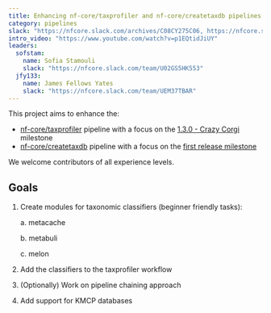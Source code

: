 ```yaml
---
title: Enhancing nf-core/taxprofiler and nf-core/createtaxdb pipelines
category: pipelines
slack: "https://nfcore.slack.com/archives/C08CY275C06, https://nfcore.slack.com/archives/C062H82UCRG"
intro_video: "https://www.youtube.com/watch?v=p1EQtidJiUY"
leaders:
  sofstam:
    name: Sofia Stamouli
    slack: "https://nfcore.slack.com/team/U02GS5HK553"
  jfy133:
    name: James Fellows Yates
    slack: "https://nfcore.slack.com/team/UEM37TBAR"
---
```


This project aims to enhance the:
  * [nf-core/taxprofiler](https://nf-co.re/taxprofiler/dev) pipeline with a focus on the [1.3.0 - Crazy Corgi](https://github.com/nf-core/taxprofiler/milestone/4) milestone
  * [nf-core/createtaxdb](https://nf-co.re/createtaxdb/dev) pipeline with a focus on the [first release milestone](https://github.com/nf-core/createtaxdb/milestone/1)

We welcome contributors of all experience levels.

## Goals

1. Create modules for taxonomic classifiers (beginner friendly tasks):

    a. metacache
   
    b. metabuli
   
    c. melon
2. Add the classifiers to the taxprofiler workflow
3. (Optionally) Work on pipeline chaining approach
4. Add support for KMCP databases
